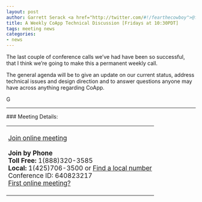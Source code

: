 ```yaml
---
layout: post
author: Garrett Serack <a href="http://twitter.com/#!/fearthecowboy">@fearthecowboy</a>
title: A Weekly CoApp Technical Discussion [Fridays at 10:30PDT]
tags: meeting news
categories:
- news
---
```

The last couple of conference calls we’ve had have been so successful, that I think we’re going to make this a permanent weekly call.

The general agenda will be to give an update on our current status, address technical issues and design direction and to answer questions anyone may have across anything regarding CoApp.

G
<hr>
### Meeting Details:
<table  width="100%">
<td width="100%" style="font-size:17px; padding:5px;">


<u><a href="https://join.microsoft.com/meet/garretts/HZ96LF57">Join online meeting</a></u>
<br>
<br><b>Join by Phone</b>
<br> <b>Toll Free:</b> 1(888)320-3585
<br> <b>Local:</b> 1(425)706-3500 or <u><a href="https://join.microsoft.com/dialin">Find a local number</a></u>
<br>Conference ID: 640823217
<br>
<a href="http://r.office.microsoft.com/r/rlidOC10?clid=1033&amp;p1=4&amp;p2=1041&amp;pc=oc&amp;ver=4&amp;subver=0&amp;bld=7185&amp;bldver=0">First online meeting?</a>
</td>
</table>